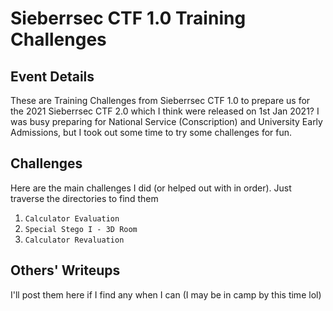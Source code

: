 # Sieberrsec CTF 1.0 Training Challenges

## Event Details

These are Training Challenges from Sieberrsec CTF 1.0 to prepare us for the 2021 Sieberrsec CTF 2.0 which I think were released on 1st Jan 2021?
I was busy preparing for National Service (Conscription) and University Early Admissions, but I took out some time to try some challenges for fun.

## Challenges

Here are the main challenges I did (or helped out with in order). Just traverse the directories to find them
1. `Calculator Evaluation`
1. `Special Stego I - 3D Room`
1. `Calculator Revaluation`

## Others' Writeups

I'll post them here if I find any when I can (I may be in camp by this time lol)

